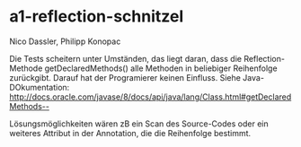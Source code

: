 # a1-reflection-schnitzel

Nico Dassler, Philipp Konopac

Die Tests scheitern unter Umständen, das liegt daran, dass die Reflection-Methode
getDeclaredMethods() alle Methoden in beliebiger Reihenfolge zurückgibt. Darauf hat der
Programierer keinen Einfluss. 
Siehe Java-DOkumentation: http://docs.oracle.com/javase/8/docs/api/java/lang/Class.html#getDeclaredMethods--

Lösungsmöglichkeiten wären zB ein Scan des Source-Codes oder ein
weiteres Attribut in der Annotation, die die Reihenfolge bestimmt.